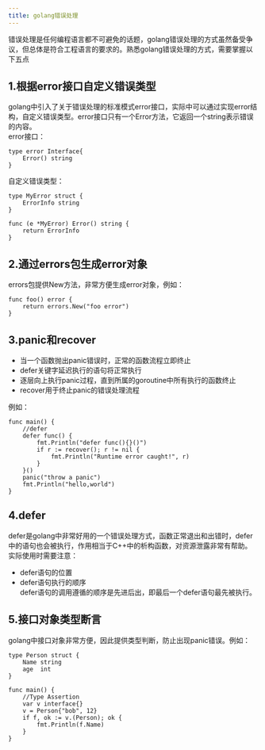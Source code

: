 ```yaml
---
title: golang错误处理
---
```



错误处理是任何编程语言都不可避免的话题，golang错误处理的方式虽然备受争议，但总体是符合工程语言的要求的。熟悉golang错误处理的方式，需要掌握以下五点
## 1.根据error接口自定义错误类型
golang中引入了关于错误处理的标准模式error接口，实际中可以通过实现error结构，自定义错误类型。error接口只有一个Error方法，它返回一个string表示错误的内容。  
error接口： 
 
    type error Interface{  
    	Error() string  
    }  
自定义错误类型：
  
    type MyError struct {
    	ErrorInfo string
    }
    
    func (e *MyError) Error() string {
    	return ErrorInfo
    }
    
## 2.通过errors包生成error对象
errors包提供New方法，非常方便生成error对象，例如：

    func foo() error {
    	return errors.New("foo error")
    }

## 3.panic和recover  
- 当一个函数抛出panic错误时，正常的函数流程立即终止
- defer关键字延迟执行的语句将正常执行
- 逐层向上执行panic过程，直到所属的goroutine中所有执行的函数终止
- recover用于终止panic的错误处理流程   

例如：   

    func main() {
    	//defer
    	defer func() {
    		fmt.Println("defer func(){}()")
    		if r := recover(); r != nil {
    			fmt.Println("Runtime error caught!", r)
    		}
    	}()
    	panic("throw a panic")
    	fmt.Println("hello,world")
    }
## 4.defer
defer是golang中非常好用的一个错误处理方式，函数正常退出和出错时，defer中的语句也会被执行，作用相当于C++中的析构函数，对资源泄露非常有帮助。实际使用时需要注意：  
- defer语句的位置  
- defer语句执行的顺序  
defer语句的调用遵循的顺序是先进后出，即最后一个defer语句最先被执行。


## 5.接口对象类型断言
golang中接口对象非常方便，因此提供类型判断，防止出现panic错误。例如：

    type Person struct {
    	Name string
    	age  int
    }
    
    func main() {
    	//Type Assertion
    	var v interface{}
    	v = Person{"bob", 12}
    	if f, ok := v.(Person); ok {
    		fmt.Println(f.Name)
    	}
    }

